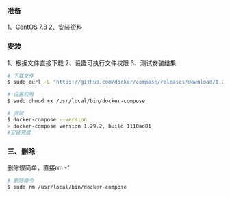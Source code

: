 ### 准备
1、CentOS 7.8
2、[安装资料](https://docs.docker.com/compose/install)

### 安装
1、根据文件直接下载
2、设置可执行文件权限
3、测试安装结果

``` bash
# 下载文件
$ sudo curl -L "https://github.com/docker/compose/releases/download/1.29.2/docker-compose-$(uname -s)-$(uname -m)" -o /usr/local/bin/docker-compose

# 设置权限
$ sudo chmod +x /usr/local/bin/docker-compose

# 测试
$ docker-compose --version
> docker-compose version 1.29.2, build 1110ad01
#安装完成
```

### 三、删除
删除很简单，直接rm -f
``` bash
# 删除命令
$ sudo rm /usr/local/bin/docker-compose
```